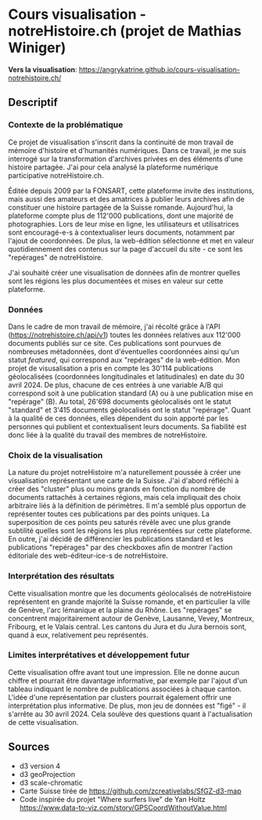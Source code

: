 # Cours visualisation - notreHistoire.ch (projet de Mathias Winiger)

**Vers la visualisation**: https://angrykatrine.github.io/cours-visualisation-notrehistoire.ch/

## Descriptif

### Contexte de la problématique
Ce projet de visualisation s'inscrit dans la continuité de mon travail de mémoire d'histoire et d'humanités numériques. Dans ce travail, je me suis interrogé sur la transformation d'archives privées en des éléments d'une histoire partagée. J'ai pour cela analysé la plateforme numérique participative notreHistoire.ch.

Éditée depuis 2009 par la FONSART, cette plateforme invite des institutions, mais aussi des amateurs et des amatrices à publier leurs archives afin de constituer une histoire partagée de la Suisse romande. Aujourd'hui, la plateforme compte plus de 112'000 publications, dont une majorité de photographies. Lors de leur mise en ligne, les utilisateurs et utilisatrices sont encouragé-e-s à contextualiser leurs documents, notamment par l'ajout de coordonnées. De plus, la web-édition sélectionne et met en valeur quotidiennement des contenus sur la page d'accueil du site - ce sont les "repérages" de notreHistoire.

J'ai souhaité créer une visualisation de données afin de montrer quelles sont les régions les plus documentées et mises en valeur sur cette plateforme. 

### Données
Dans le cadre de mon travail de mémoire, j'ai récolté grâce à l'API (https://notrehistoire.ch/api/v1) toutes les données relatives aux 112'000 documents publiés sur ce site. Ces publications sont pourvues de nombreuses métadonnées, dont d'éventuelles coordonnées ainsi qu'un statut *featured*, qui correspond aux "repérages" de la web-édition.
Mon projet de visusalisation a pris en compte les 30'114 publications géolocalisées (coordonnées longitudinales et latitudinales) en date du 30 avril 2024. De plus, chacune de ces entrées à une variable A/B qui correspond soit à une publication standard (A) ou à une publication mise en "repérage" (B). Au total, 26'698 documents géolocalisés ont le statut "standard" et 3'415 documents géolocalisés ont le statut "repérage". Quant à la qualité de ces données, elles dépendent du soin apporté par les personnes qui publient et contextualisent leurs documents. Sa fiabilité est donc liée à la qualité du travail des membres de notreHistoire.

### Choix de la visualisation
La nature du projet notreHistoire m'a naturellement poussée à créer une visualisation représentant une carte de la Suisse. J'ai d'abord réfléchi à créer des "cluster" plus ou moins grands en fonction du nombre de documents rattachés à certaines régions, mais cela impliquait des choix arbitraire liés à la définition de périmètres. Il m'a semblé plus opportun de représenter toutes ces publications par des points uniques. La superposition de ces points peu saturés révèle avec une plus grande subtilité quelles sont les régions les plus représentées sur cette plateforme. En outre, j'ai décidé de différencier les publications standard et les publications "repérages" par des checkboxes afin de montrer l'action éditoriale des web-éditeur-ice-s de notreHistoire. 

### Interprétation des résultats
Cette visualisation montre que les documents géolocalisés de notreHistoire représentent en grande majorité la Suisse romande, et en particulier la ville de Genève, l'arc lémanique et la plaine du Rhône. Les "repérages" se concentrent majoritairement autour de Genève, Lausanne, Vevey, Montreux, Fribourg, et le Valais central. Les cantons du Jura et du Jura bernois sont, quand à eux, relativement peu représentés. 

### Limites interprétatives et développement futur
Cette visualisation offre avant tout une impression. Elle ne donne aucun chiffre et pourrait être davantage informative, par exemple par l'ajout d'un tableau indiquant le nombre de publications associées à chaque canton. L'idée d'une représentation par clusters pourrait également offrir une interprétation plus informative. De plus, mon jeu de données est "figé" - il s'arrête au 30 avril 2024. Cela soulève des questions quant à l'actualisation de cette visualisation.

## Sources

- d3 version 4
- d3 geoProjection
- d3 scale-chromatic
- Carte Suisse tirée de https://github.com/zcreativelabs/SfGZ-d3-map
- Code inspirée du projet "Where surfers live" de Yan Holtz https://www.data-to-viz.com/story/GPSCoordWithoutValue.html


